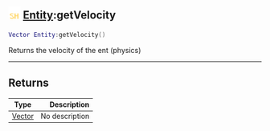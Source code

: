 ## <img src="../../.gitbook/assets/shared.png" width="24" height=24 /> [Entity](https://iaswiki.rawr.dev/readme/entity):getVelocity

```lua
Vector Entity:getVelocity()
```

Returns the velocity of the ent (physics)

------
## Returns

| Type   | Description |
| ------ | ----------: |
| [Vector](https://iaswiki.rawr.dev/readme/vector) | No description |

